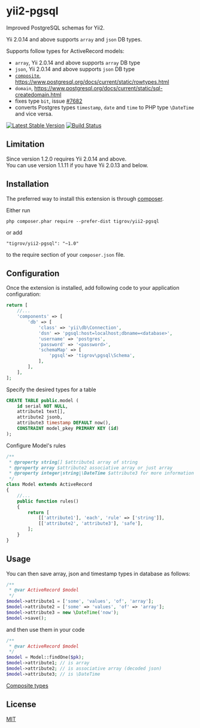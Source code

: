 yii2-pgsql
==============

Improved PostgreSQL schemas for Yii2.

Yii 2.0.14 and above supports `array` and `json` DB types.

Supports follow types for ActiveRecord models:
* `array`, Yii 2.0.14 and above supports `array` DB type
* `json`, Yii 2.0.14 and above supports `json` DB type
* [`composite`](docs/composite.md), https://www.postgresql.org/docs/current/static/rowtypes.html
* `domain`, https://www.postgresql.org/docs/current/static/sql-createdomain.html
* fixes type `bit`, issue [#7682](https://github.com/yiisoft/yii2/issues/7682)
* converts Postgres types `timestamp`, `date` and `time` to PHP type `\DateTime` and vice versa.

[![Latest Stable Version](https://poser.pugx.org/Tigrov/yii2-pgsql/v/stable)](https://packagist.org/packages/Tigrov/yii2-pgsql)
[![Build Status](https://travis-ci.org/Tigrov/yii2-pgsql.svg?branch=master)](https://travis-ci.org/Tigrov/yii2-pgsql)

Limitation
------------

Since version 1.2.0 requires Yii 2.0.14 and above.  
You can use version 1.1.11 if you have Yii 2.0.13 and below.

Installation
------------

The preferred way to install this extension is through [composer](http://getcomposer.org/download/).

Either run

```
php composer.phar require --prefer-dist tigrov/yii2-pgsql
```

or add

```
"tigrov/yii2-pgsql": "~1.0"
```

to the require section of your `composer.json` file.

 
Configuration
-------------
Once the extension is installed, add following code to your application configuration:

```php
return [
    //...
    'components' => [
        'db' => [
            'class' => 'yii\db\Connection',
            'dsn' => 'pgsql:host=localhost;dbname=<database>',
            'username' => 'postgres',
            'password' => '<password>',
            'schemaMap' => [
                'pgsql'=> 'tigrov\pgsql\Schema',
            ],
        ],
    ],
];
```

Specify the desired types for a table
```sql
CREATE TABLE public.model (
    id serial NOT NULL,
    attribute1 text[],
    attribute2 jsonb,
    attribute3 timestamp DEFAULT now(),
    CONSTRAINT model_pkey PRIMARY KEY (id)
);
```

Configure Model's rules
```php
/**
 * @property string[] $attribute1 array of string
 * @property array $attribute2 associative array or just array
 * @property integer|string|\DateTime $attribute3 for more information about the type see \Yii::$app->formatter->asDatetime()
 */
class Model extends ActiveRecord
{
    //...
    public function rules()
    {
        return [
            [['attribute1'], 'each', 'rule' => ['string']],
            [['attribute2', 'attribute3'], 'safe'],
        ];
    }
}
```
	
Usage
-----

You can then save array, json and timestamp types in database as follows:

```php
/**
 * @var ActiveRecord $model
 */
$model->attribute1 = ['some', 'values', 'of', 'array'];
$model->attribute2 = ['some' => 'values', 'of' => 'array'];
$model->attribute3 = new \DateTime('now');
$model->save();
```

and then use them in your code
```php
/**
 * @var ActiveRecord $model
 */
$model = Model::findOne($pk);
$model->attribute1; // is array
$model->attribute2; // is associative array (decoded json)
$model->attribute3; // is \DateTime
```

[Composite types](docs/composite.md)

License
-------

[MIT](LICENSE)
